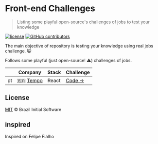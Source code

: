 # Front-end Challenges

> Listing some playful open-source's challenges of jobs to test your knowledge

[![license](https://img.shields.io/github/license/brazilinitialsoftware/frontend-challenges.svg)](/license)
[![GitHub contributors](https://img.shields.io/github/contributors/brazilinitialsoftware/frontend-challenges.svg)](https://github.com/brazilinitialsoftware/frontend-challenges/graphs/contributors)

The main objective of repository is testing your knowledge using real jobs challenge. :smiley_cat:

Follows some playful (just open-source! :warning:) challenges of jobs.

|      | Company                                                             | Stack                                         | Challenge                                                                               |
| ---- | ------------------------------------------------------------------- | --------------------------------------------- | --------------------------------------------------------------------------------------- |
| pt   | :brazil: [Tempo](davidmaleski.great-site.net)                            | React                                         | [Code →](https://github.com/davidmaleski/desafio-frontend)                                     | [Jobs](#)                             |
## License
[MIT](license) &copy; Brazil Initial Software

## inspired
Inspired on Felipe Fialho
